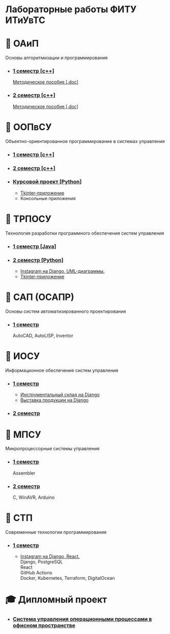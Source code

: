 # Лабораторные работы ФИТУ ИТиУвТС

# 📗 ОАиП

Основы алгоритмизации и программирования

- ### [1 семестр [c++]](/oaip/sem1/)
  [Методическое пособие [.doc]](https://www.bsuir.by/m/12_100229_1_60461.doc)
- ### [2 семестр [c++]](/oaip/sem2/)
  [Методическое пособие [.doc]](https://www.bsuir.by/m/12_100229_1_123675.doc)

# 📘 ООПвСУ

Объектно-ориентированное программирование в системах управления

- ### [1 семестр [c++]](/oop/sem1/)
- ### [2 семестр [c++]](/oop/sem2/)
- ### [Курсовой проект [Python]](/oop/kursach/)
  - [Tkinter-приложение](/oop/kursach/Task%203/)
  - Консольные приложения

# 📕 ТРПОСУ

Технология разработки программного обеспечения систем управления

- ### [1 семестр [Java]](/trposu/sem1/)
- ### [2 семестр [Python]](/trposu/sem2/)
  - [Instagram на Django, UML-диаграммы.](/trposu/sem2/django_instagram/)
  - [Tkinter-приложение](/trposu/sem2/post_sorting/)

# 📒 САП (ОСАПР)

Основы систем автоматизированного проектирования

- ### [1 семестр](/osapr/)
  AutoCAD, AutoLISP, Inventor

# 📗 ИОСУ

Информационное обеспечение систем управления

- ### [1 семестр](/iosu/sem1/)
  - [Инструментальный склад на Django](/iosu/sem1/toolStorage/)
  - [Выставка продукции на Django](/iosu/sem1/exhibitionManager/)
- ### [2 семестр](/iosu/sem2/)

# 📙 МПСУ

Микропроцессорные системы управления

- ### [1 семестр](/mpsu/sem1/)
  Assembler
- ### [2 семестр](/mpsu/sem2/)
  C, WinAVR, Arduino

# 📘 СТП

Современные технологии программирования

- ### [1 семестр](/stp/)
  - [Instagram на Django, React.](/stp/)  
    Django, PostgreSQL  
    React  
    GitHub Actions  
    Docker, Kubernetes, Terraform, DigitalOcean

# 🎓 Дипломный проект

- ### [Система управления операционными процессами в офисном пространстве](/diploma/)
